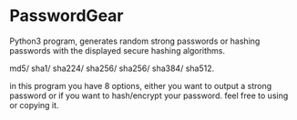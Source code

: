 # PasswordGear
Python3 program, generates random strong passwords or hashing passwords with the displayed secure hashing algorithms. 

md5/ 
 sha1/ 
 sha224/
 sha256/ 
 sha256/
 sha384/ 
 sha512.

in this program you have 8 options, either you want to output a strong password or if you want to hash/encrypt your password.
feel free to using or copying it.

